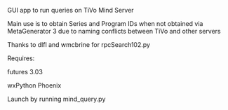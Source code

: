 GUI app to run queries on TiVo Mind Server

Main use is to obtain Series and Program IDs when not obtained via MetaGenerator 3 due to naming conflicts between TiVo and other servers

Thanks to dlfl and wmcbrine for rpcSearch102.py

Requires:

futures 3.03

wxPython Phoenix


Launch by running mind_query.py

